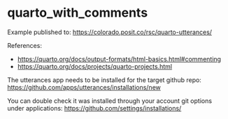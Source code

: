 # quarto_with_comments

Example published to: <https://colorado.posit.co/rsc/quarto-utterances/>

References: 

- <https://quarto.org/docs/output-formats/html-basics.html#commenting> 
- <https://quarto.org/docs/projects/quarto-projects.html> 

The utterances app needs to be installed for the target github repo: <https://github.com/apps/utterances/installations/new>  

You can double check it was installed through your account git options under applications: <https://github.com/settings/installations/> 

